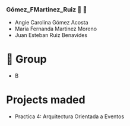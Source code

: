 ### Gómez_FMartinez_Ruiz  🥳 🚀

- Angie Carolina Gómez Acosta
- Maria Fernanda Martinez Moreno
- Juan Esteban Ruiz Benavides

# 🧐 Group
- B

# Projects maded
 * Practica 4: Arquitectura Orientada a Eventos